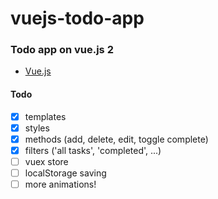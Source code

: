 # vuejs-todo-app
### Todo app on vue.js 2

* [Vue.js](https://vuejs.org/)


#### Todo
- [x] templates
- [x] styles
- [x] methods (add, delete, edit, toggle complete)
- [x] filters ('all tasks', 'completed', ...)
- [ ] vuex store
- [ ] localStorage saving
- [ ] more animations!